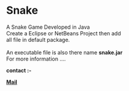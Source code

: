 # Snake
A Snake Game Developed in Java
<br />
Create a Eclipse or NetBeans Project then add <br />
all file in default package.
<br /><br />
An executable file is also there name <b>snake.jar</b>
<br />
For more information ....<br />
<p><b>contact :-<b><p>
<a href='mailto:rajmani1995@gmail.com' > Mail </a>
